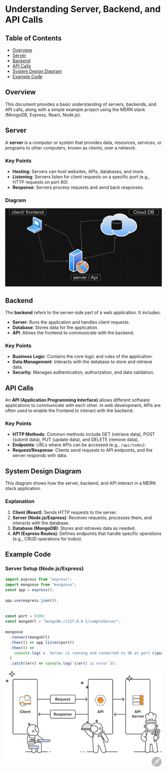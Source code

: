 # Understanding Server, Backend, and API Calls

## Table of Contents
- [Overview](#overview)
- [Server](#server)
- [Backend](#backend)
- [API Calls](#api-calls)
- [System Design Diagram](#system-design-diagram)
- [Example Code](#example-code)

## Overview
This document provides a basic understanding of servers, backends, and API calls, along with a simple example project using the MERN stack (MongoDB, Express, React, Node.js).

## Server
A **server** is a computer or system that provides data, resources, services, or programs to other computers, known as clients, over a network.

### Key Points
- **Hosting**: Servers can host websites, APIs, databases, and more.
- **Listening**: Servers listen for client requests on a specific port (e.g., HTTP requests on port 80).
- **Response**: Servers process requests and send back responses.

### Diagram
![Server Diagram](./image.png)

## Backend
The **backend** refers to the server-side part of a web application. It includes:
- **Server**: Runs the application and handles client requests.
- **Database**: Stores data for the application.
- **API**: Allows the frontend to communicate with the backend.

### Key Points
- **Business Logic**: Contains the core logic and rules of the application.
- **Data Management**: Interacts with the database to store and retrieve data.
- **Security**: Manages authentication, authorization, and data validation.


## API Calls
An **API (Application Programming Interface)** allows different software applications to communicate with each other. In web development, APIs are often used to enable the frontend to interact with the backend.

### Key Points
- **HTTP Methods**: Common methods include GET (retrieve data), POST (submit data), PUT (update data), and DELETE (remove data).
- **Endpoints**: URLs where APIs can be accessed (e.g., `/api/todos`).
- **Request/Response**: Clients send requests to API endpoints, and the server responds with data.



## System Design Diagram
This diagram shows how the server, backend, and API interact in a MERN stack application.


### Explanation
1. **Client (React)**: Sends HTTP requests to the server.
2. **Server (Node.js/Express)**: Receives requests, processes them, and interacts with the database.
3. **Database (MongoDB)**: Stores and retrieves data as needed.
4. **API (Express Routes)**: Defines endpoints that handle specific operations (e.g., CRUD operations for todos).

## Example Code
### Server Setup (Node.js/Express)
```javascript
import express from "express";
import mongoose from "mongoose";
const app = express();

app.use(express.json());


const port = 5500;
const mongoUrl = "mongodb://127.0.0.1/sampleServer";

mongoose
  .connect(mongoUrl)
  .then(() => app.listen(port))
  .then(() =>
    console.log(`⚙️  Server is running and connected to db at port ${port} :)`)
  )
  .catch((err) => console.log(`${err} is error`));
```



![alt text](image-1.png)

